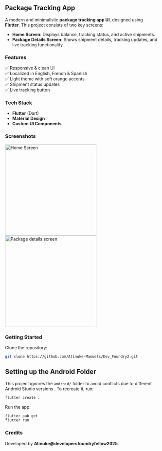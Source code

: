 ## Package Tracking App

A modern and minimalistic **package tracking app UI**, designed using **Flutter**. This project consists of two key screens:

- **Home Screen**: Displays balance, tracking status, and active shipments.
- **Package Details Screen**: Shows shipment details, tracking updates, and live tracking functionality.

### Features
✅ Responsive & clean UI  
✅ Localized in English, French & Spanish  
✅ Light theme with soft orange accents  
✅ Shipment status updates  
✅ Live tracking button

### Tech Stack
- **Flutter** (Dart)
- **Material Design**
- **Custom UI Components**

### Screenshots
<img src="https://github.com/user-attachments/assets/6c8ed309-de9d-4de7-89f9-2b6e0bffe329" width="300" height="auto" alt="Home Screen">  
<img src="https://github.com/user-attachments/assets/284e3b96-5162-4606-b15c-648d8d59f036" width="300" height="auto" alt="Package details screen">


### Getting Started
Clone the repository:
```bash
git clone https://github.com/Atinuke-Manuels/Dev_Foundry2.git
```

## Setting up the Android Folder

This project ignores the `android/` folder to avoid conflicts due to different Android Studio versions . To recreate it, run:

```bash
flutter create .
```

Run the app:
```bash
flutter pub get
flutter run
```

### Credits
Developed by **Atinuke@developersfoundryfellow2025**.
